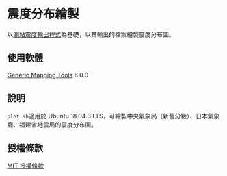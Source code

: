 # 震度分布繪製
以[測站震度輸出程式](https://github.com/chemars/Seismic-Intensity-Output)為基礎，以其輸出的檔案繪製震度分布圖。

## 使用軟體
[Generic Mapping Tools](https://www.generic-mapping-tools.org/) 6.0.0

## 說明
`plot.sh`適用於 Ubuntu 18.04.3 LTS，可繪製中央氣象局（新舊分級）、日本氣象廳、福建省地震局的震度分布圖。

## 授權條款
[MIT 授權條款](https://github.com/chemars/Seismic-Intensity-Plot/blob/master/LICENSE)
